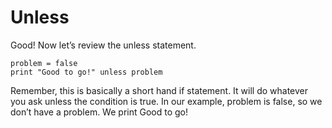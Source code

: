 # Unless

Good! Now let’s review the unless statement.

    problem = false
    print "Good to go!" unless problem

Remember, this is basically a short hand if statement. It will do whatever you ask unless the condition is true. In our example, problem is false, so we don’t have a problem. We print Good to go!
